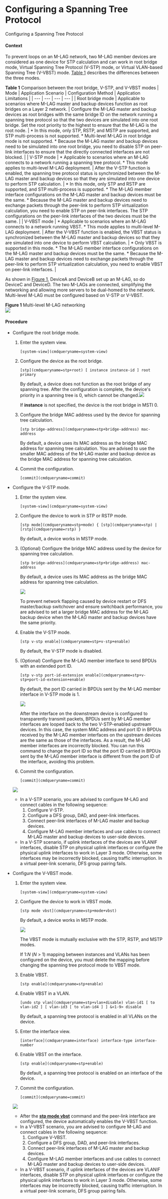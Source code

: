 Configuring a Spanning Tree Protocol
====================================

Configuring a Spanning Tree Protocol

#### Context

To prevent loops on an M-LAG network, two M-LAG member devices are considered as one device for STP calculation and can work in root bridge mode, Virtual Spanning Tree Protocol (V-STP) mode, or Virtual VLAN-based Spanning Tree (V-VBST) mode. [Table 1](#EN-US_TASK_0000001563769161__table115834618389) describes the differences between the three modes.

**Table 1** Comparison between the root bridge, V-STP, and V-VBST modes
| Mode | Application Scenario | Configuration Method | Application Limitations |
| --- | --- | --- | --- |
| Root bridge mode | Applicable to scenarios where M-LAG master and backup devices function as root bridges on a Layer 2 network. | Configure the M-LAG master and backup devices as root bridges with the same bridge ID on the network running a spanning tree protocol so that the two devices are simulated into one root bridge. Set the root priority to the highest to ensure that the M-LAG is the root node. | * In this mode, only STP, RSTP, and MSTP are supported, and STP multi-process is not supported. * Multi-level M-LAG in root bridge mode is not supported. * Because the M-LAG master and backup devices need to be simulated into one root bridge, you need to disable STP on peer-link interfaces to ensure that the directly connected interfaces are not blocked. |
| V-STP mode | * Applicable to scenarios where an M-LAG connects to a network running a spanning tree protocol. * This mode applies to multi-level M-LAG deployment. | After the V-STP function is enabled, the spanning tree protocol status is synchronized between the M-LAG master and backup devices so that they are simulated into one device to perform STP calculation. | * In this mode, only STP and RSTP are supported, and STP multi-process is supported. * The M-LAG member interface configurations on the M-LAG master and backup devices must be the same. * Because the M-LAG master and backup devices need to exchange packets through the peer-link to perform STP virtualization calculation, you need to enable STP on peer-link interfaces. The STP configurations on the peer-link interfaces of the two devices must be the same. |
| V-VBST mode | * Applicable to scenarios where an M-LAG connects to a network running VBST. * This mode applies to multi-level M-LAG deployment. | After the V-VBST function is enabled, the VBST status is synchronized between the M-LAG master and backup devices so that they are simulated into one device to perform VBST calculation. | * Only VBST is supported in this mode. * The M-LAG member interface configurations on the M-LAG master and backup devices must be the same. * Because the M-LAG master and backup devices need to exchange packets through the peer-link to perform STP virtualization calculation, you need to enable VBST on peer-link interfaces. |

As shown in [Figure 1](#EN-US_TASK_0000001563769161__fig84229095120), DeviceA and DeviceB set up an M-LAG, so do DeviceC and DeviceD. The two M-LAGs are connected, simplifying the networking and allowing more servers to be dual-homed to the network. Multi-level M-LAG must be configured based on V-STP or V-VBST.

**Figure 1** Multi-level M-LAG networking  
![](figure/en-us_image_0000001513168942.png)

#### Procedure

* Configure the root bridge mode.
  1. Enter the system view.
     
     
     ```
     [system-view](cmdqueryname=system-view)
     ```
  2. Configure the device as the root bridge.
     
     
     ```
     [stp](cmdqueryname=stp+root) [ instance instance-id ] root primary
     ```
     By default, a device does not function as the root bridge of any spanning tree. After the configuration is complete, the device's priority in a spanning tree is 0, which cannot be changed.![](../public_sys-resources/note_3.0-en-us.png) 
     
     If **instance** is not specified, the device is the root bridge in MSTI 0.
  3. Configure the bridge MAC address used by the device for spanning tree calculation.
     
     
     ```
     [stp bridge-address](cmdqueryname=stp+bridge-address) mac-address
     ```
     
     By default, a device uses its MAC address as the bridge MAC address for spanning tree calculation. You are advised to use the smaller MAC address of the M-LAG master and backup device as the bridge MAC address for spanning tree calculation.
  4. Commit the configuration.
     
     
     ```
     [commit](cmdqueryname=commit)
     ```
* Configure the V-STP mode.
  1. Enter the system view.
     
     
     ```
     [system-view](cmdqueryname=system-view)
     ```
  2. Configure the device to work in STP or RSTP mode.
     
     
     ```
     [stp mode](cmdqueryname=stp+mode) { [stp](cmdqueryname=stp) | [rstp](cmdqueryname=rstp) }
     ```
     
     By default, a device works in MSTP mode.
  3. (Optional) Configure the bridge MAC address used by the device for spanning tree calculation.
     
     
     ```
     [stp bridge-address](cmdqueryname=stp+bridge-address) mac-address
     ```
     
     By default, a device uses its MAC address as the bridge MAC address for spanning tree calculation.
     
     ![](../public_sys-resources/note_3.0-en-us.png) 
     
     To prevent network flapping caused by device restart or DFS master/backup switchover and ensure switchback performance, you are advised to set a larger bridge MAC address for the M-LAG backup device when the M-LAG master and backup devices have the same priority.
  4. Enable the V-STP mode.
     
     
     ```
     [stp v-stp enable](cmdqueryname=stp+v-stp+enable)
     ```
     
     By default, the V-STP mode is disabled.
  5. (Optional) Configure the M-LAG member interface to send BPDUs with an extended port ID.
     
     
     ```
     [stp v-stp port-id-extension enable](cmdqueryname=stp+v-stp+port-id-extension+enable) 
     ```
     
     By default, the port ID carried in BPDUs sent by the M-LAG member interface in V-STP mode is 1.
     
     ![](../public_sys-resources/note_3.0-en-us.png) 
     
     After the interface on the downstream device is configured to transparently transmit packets, BPDUs sent by M-LAG member interfaces are looped back to the two V-STP-enabled upstream devices. In this case, the system MAC address and port ID in BPDUs received by the M-LAG member interfaces on the upstream devices are the same as those of the interfaces. As a result, the M-LAG member interfaces are incorrectly blocked. You can run this command to change the port ID so that the port ID carried in BPDUs sent by the M-LAG member interface is different from the port ID of the interface, avoiding this problem.
  6. Commit the configuration.
     
     
     ```
     [commit](cmdqueryname=commit)
     ```
  
  ![](../public_sys-resources/note_3.0-en-us.png) 
  + In a V-STP scenario, you are advised to configure M-LAG and connect cables in the following sequence:
    1. Configure V-STP.
    2. Configure a DFS group, DAD, and peer-link interfaces.
    3. Connect peer-link interfaces of M-LAG master and backup devices.
    4. Configure M-LAG member interfaces and use cables to connect M-LAG master and backup devices to user-side devices.
  + In a V-STP scenario, if uplink interfaces of the devices are VLANIF interfaces, disable STP on physical uplink interfaces or configure the physical uplink interfaces to work in Layer 3 mode. Otherwise, some interfaces may be incorrectly blocked, causing traffic interruption. In a virtual peer-link scenario, DFS group pairing fails.
* Configure the V-VBST mode.
  1. Enter the system view.
     
     
     ```
     [system-view](cmdqueryname=system-view)
     ```
  2. Configure the device to work in VBST mode.
     
     
     ```
     [stp mode vbst](cmdqueryname=stp+mode+vbst)
     ```
     
     By default, a device works in MSTP mode.
     
     ![](../public_sys-resources/note_3.0-en-us.png) 
     
     The VBST mode is mutually exclusive with the STP, RSTP, and MSTP modes.
     
     If 1:*N* (*N* > 1) mapping between instances and VLANs has been configured on the device, you must delete the mapping before changing the spanning tree protocol mode to VBST mode.
  3. Enable VBST.
     
     
     ```
     [stp enable](cmdqueryname=stp+enable)
     ```
  4. Enable VBST in a VLAN.
     
     
     ```
     [undo stp vlan](cmdqueryname=stp+vlan+disable) vlan-id1 [ to vlan-id2 ] [ vlan-id3 [ to vlan-id4 ] ] &<1-9> disable
     ```
     
     By default, a spanning tree protocol is enabled in all VLANs on the device.
  5. Enter the interface view.
     
     
     ```
     [interface](cmdqueryname=interface) interface-type interface-number
     ```
  6. Enable VBST on the interface.
     
     
     ```
     [stp enable](cmdqueryname=stp+enable)
     ```
     
     By default, a spanning tree protocol is enabled on an interface of the device.
  7. Commit the configuration.
     
     
     ```
     [commit](cmdqueryname=commit)
     ```
  
  ![](../public_sys-resources/note_3.0-en-us.png) 
  + After the [**stp mode vbst**](cmdqueryname=stp+mode+vbst) command and the peer-link interface are configured, the device automatically enables the V-VBST function.
  + In a V-VBST scenario, you are advised to configure M-LAG and connect cables in the following sequence:
    1. Configure V-VBST.
    2. Configure a DFS group, DAD, and peer-link interfaces.
    3. Connect peer-link interfaces of M-LAG master and backup devices.
    4. Configure M-LAG member interfaces and use cables to connect M-LAG master and backup devices to user-side devices.
  + In a V-VBST scenario, if uplink interfaces of the devices are VLANIF interfaces, disable STP on physical uplink interfaces or configure the physical uplink interfaces to work in Layer 3 mode. Otherwise, some interfaces may be incorrectly blocked, causing traffic interruption. In a virtual peer-link scenario, DFS group pairing fails.